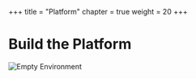 +++
title = "Platform"
chapter = true
weight = 20
+++

# Build the Platform
![Empty Environment](/images/empty-platform.svg)
